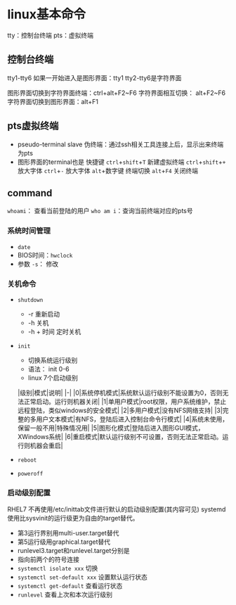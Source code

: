 # linux基本命令
tty：控制台终端
pts：虚拟终端

## 控制台终端
tty1-tty6
如果一开始进入是图形界面：tty1
tty2-tty6是字符界面

图形界面切换到字符界面终端：ctrl+alt+F2~F6
字符界面相互切换： alt+F2~F6
字符界面切换到图形界面：alt+F1

## pts虚拟终端
- pseudo-terminal slave 伪终端：通过ssh相关工具连接上后，显示出来终端为pts
- 图形界面的terminal也是
快捷键
`ctrl`+`shift`+`T` 新建虚拟终端
`ctrl`+`shift`+`+` 放大字体
	`ctrl`+`-`	放大字体
`alt`+数字键 终端切换
`alt`+`F4` 关闭终端

## command
`whoami`： 查看当前登陆的用户
`who am i`：查询当前终端对应的pts号

### 系统时间管理
- `date` 
- BIOS时间：`hwclock`
- 参数 `-s`： 修改

### 关机命令
- `shutdown`
    - -r 重新启动
    - -h 关机
    - -h + 时间  定时关机
- `init`
    - 切换系统运行级别
    - 语法： init 0-6
    - linux 7个启动级别
    
    |级别|模式|说明|
    |-|
    |0|系统停机模式|系统默认运行级别不能设置为0，否则无法正常启动。运行则机器关闭|
    |1|单用户模式|root权限，用户系统维护，禁止远程登陆，类似windows的安全模式|
    |2|多用户模式|没有NFS网络支持|
    |3|完整的多用户文本模式|有NFS，登陆后进入控制台命令行模式|
    |4|系统未使用，保留一般不用|特殊情况用|
    |5|图形化模式|登陆后进入图形GUI模式，XWindows系统|
    |6|重启模式|默认运行级别不可设置，否则无法正常启动。运行则机器会重启|
- `reboot`
- `poweroff`

### 启动级别配置
RHEL7 不再使用/etc/inittab文件进行默认的启动级别配置(其内容可见)
systemd使用比sysvinit的运行级更为自由的target替代。
- 第3运行界别用multi-user.target替代
- 第5运行级用graphical.target替代
- runlevel3.target和runlevel.target分别是
- 指向前两个的符号连接
- `systemctl isolate xxx` 切换
- `systemctl set-default xxx` 设置默认运行状态
- `systemctl get-default` 查看运行状态
- `runlevel` 查看上次和本次运行级别